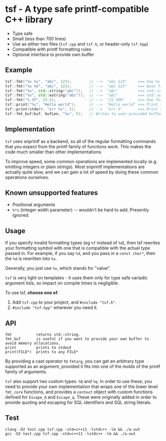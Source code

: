 # tsf - A type safe printf-compatible C++ library

- Type safe
- Small (less than 700 lines)
- Use as either two files (`tsf.cpp` and `tsf.h`, or header-only `tsf.hpp`)
- Compatible with printf formatting rules
- Optional interface to provide own buffer

## Example

```cpp
tsf::fmt("%v %v", "abc", 123);        // -->  "abc 123"     <== Use %v as a generic value type
tsf::fmt("%s %d", "abc", 123);        // -->  "abc 123"     <== Auto fixup if your type is wrong
tsf::fmt("%v", std::string("abc"));   // -->  "abc"         <== std::string
tsf::fmt("%v", std::wstring("abc"));  // -->  "abc"         <== std::wstring
tsf::fmt("%.3f", 25.5);               // -->  "25.500"      <== Use format strings as usual
tsf::print("%v", "Hello world");      // -->  "Hello world" <== Print to stdout
tsf::print(stderr, "err %v", 5);      // -->  "err 5"       <== Print to stderr (or any other FILE*)
tsf::fmt_buf(buf, bufLen, "%v", 5);   // Writes to user-provided buffer. See header for more.
```

## Implementation

`tsf` uses snprintf as a backend, so all of the regular formatting
commands that you expect from the printf family of functions work.
This makes the code much smaller than other implementations.

To improve speed, some common operations are implemented locally
(e.g. emitting integers or plain strings). Most snprintf
implementations are actually quite slow, and we can gain a lot of
speed by doing these common operations ourselves.

## Known unsupported features

- Positional arguments
- `%*s` (integer width parameter) -- wouldn't be hard to add. Presently ignored.

## Usage

If you specify invalid formatting types (eg `%f` instead of `%d`), then tsf rewrites
your formatting symbol with one that is compatible with the actual type passed in.
For example, if you say `%d`, and you pass in a `const char*`, then the `%d` is
rewritten into `%s`.

Generally, you just use `%v`, which stands for "value".

`tsf` is very light on templates - it uses them only for type safe variadic argument lists,
so impact on compile times is negligible.

To use tsf, **choose one of**:
1. Add `tsf.cpp` to your project, and `#include "tsf.h"`.
2. `#include "tsf.hpp"` wherever you need it.

## API

```
fmt           returns std::string.
fmt_buf       is useful if you want to provide your own buffer to avoid memory allocations.
print         prints to stdout
print(FILE*)  prints to any FILE*
```

By providing a cast operator to `fmtarg`, you can get an arbitrary type
supported as an argument, provided it fits into one of the molds of the
printf family of arguments.

`tsf` also support two custom types: `%Q` and `%q`. In order to use these, you need to provide your own
implementation that wraps one of the lower level `fmt_core` functions, and provides a `context` object with
custom functions defined for `Escape_Q` and `Escape_q`. These were originally added in order to provide
quoting and escaping for SQL identifiers and SQL string literals.

## Test

```
clang -O2 test.cpp tsf.cpp -std=c++11 -lstdc++ -lm && ./a.out
gcc -O2 test.cpp tsf.cpp -std=c++11 -lstdc++ -lm && ./a.out
```
